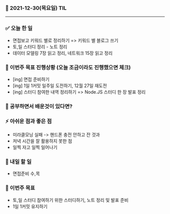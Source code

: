 ### 📆 2021-12-30(목요일) TIL

---

### ✅ 오늘 한 일

- 면접보고 키워드 별로 정리하기 => 키워드 별 블로그 쓰기
- 토,일 스터디 정리 - 노트 정리
- 데이터 모델링 7장 읽고 정리, 네트워크 15장 읽고 정리

### 🐎 이번주 목표 진행상황 (오늘 조금이라도 진행했으면 체크)

- [ing] 면접 준비하기
- [ing] 1일 1커밋 일주일 도전하기, 12월 27일 재도전
- [ing] 스터디 참여한 내역 정리하기 => Node.JS 스터디 한 장 발표 정리

### 🤔 공부하면서 배운것이 있다면?

### ⚡ 아쉬운 점과 좋은 점

- 미라클모닝 실패 -> 핸드폰 충전 안하고 잔 것과
- 저녁 시간을 잘 활용하지 못한 점
- 일찍 자고 일찍 일어나기

### 🚀 내일 할 일

- 면접준비 수,목

### 🎯 이번주 목표

- 토,일 스터디 참여하기 위한 스터디하기, 노트 정리 및 발표 준비
- 1일 1커밋 유지하기
